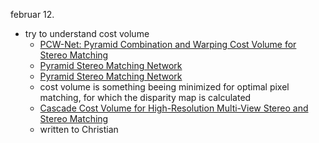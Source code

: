 februar 12. 
- try to understand cost volume
    - [PCW-Net: Pyramid Combination and Warping Cost Volume for Stereo Matching](https://www.ecva.net/papers/eccv_2022/papers_ECCV/papers/136920280.pdf?fbclid=IwAR1Jf6T8083eKrVd9HBSJO58xv1jI1to0puJ6w7bAdhz_3cUXs2acpH8JcY)
    - [Pyramid Stereo Matching Network](https://arxiv.org/pdf/1803.08669.pdf)
    - [Pyramid Stereo Matching Network](https://github.com/JiaRenChang/PSMNet/tree/master)
    - cost volume is something beeing minimized for optimal pixel matching, for which the disparity map is calculated
    - [Cascade Cost Volume for High-Resolution Multi-View Stereo and Stereo Matching](https://arxiv.org/pdf/1912.06378.pdf)
    - written to Christian